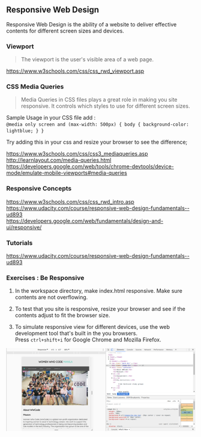 ## Responsive Web Design

Responsive Web Design is the ability of a website to deliver effective contents for different screen sizes and devices.

### Viewport
> The viewport is the user's visible area of a web page.

https://www.w3schools.com/css/css_rwd_viewport.asp

### CSS Media Queries
> Media Queries in CSS files plays a great role in making you site responsive. It controls which styles to use for different screen sizes.

Sample Usage in your CSS file add :   
`@media only screen and (max-width: 500px) {
    body {
        background-color: lightblue;
    }
}` 

Try adding this in your css and resize your browser to see the difference;

https://www.w3schools.com/css/css3_mediaqueries.asp 
http://learnlayout.com/media-queries.html    
https://developers.google.com/web/tools/chrome-devtools/device-mode/emulate-mobile-viewports#media-queries   

### Responsive Concepts
https://www.w3schools.com/css/css_rwd_intro.asp   
https://www.udacity.com/course/responsive-web-design-fundamentals--ud893   
https://developers.google.com/web/fundamentals/design-and-ui/responsive/    

### Tutorials   
https://www.udacity.com/course/responsive-web-design-fundamentals--ud893   

### Exercises : Be Responsive
1. In the workspace directory, make index.html responsive. Make sure contents are not overflowing.

2. To test that you site is responsive, resize your browser and see if the contents adjust to fit the browser size.

3. To simulate responsive view for different devices, use the web development tool that's built in the you browsers.   
Press `ctrl+shift+i` for Google Chrome and Mozilla Firefox.   


![alt text](./webdevtool.png "Web Development Tool")
